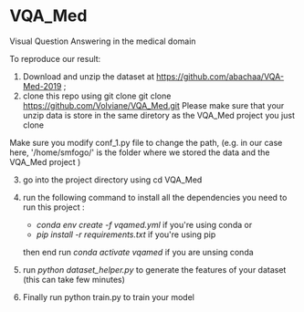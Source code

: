 # VQA_Med
Visual Question Answering in the medical domain

To reproduce our result:


1. Download and unzip the dataset at  https://github.com/abachaa/VQA-Med-2019 ;
2. clone this repo using git clone  git clone https://github.com/Volviane/VQA_Med.git
Please make sure that your unzip data is store in the same diretory as the  VQA_Med project you just clone

Make sure you modify conf_1.py file to change the path, (e.g. in our case here, '/home/smfogo/' is the folder where we stored the data and the  VQA_Med  project )

3. go into the project directory using cd VQA_Med
4. run the following command to install all the dependencies you need to run this project :
    - *conda env create -f vqamed.yml*  if you're using conda 
    or
    - *pip install -r requirements.txt* if you're using pip

    then end run *conda activate vqamed* if you are unsing conda

5. run *python dataset_helper.py* to generate the features of your dataset (this can take few minutes)
6. Finally run python train.py to train your model 